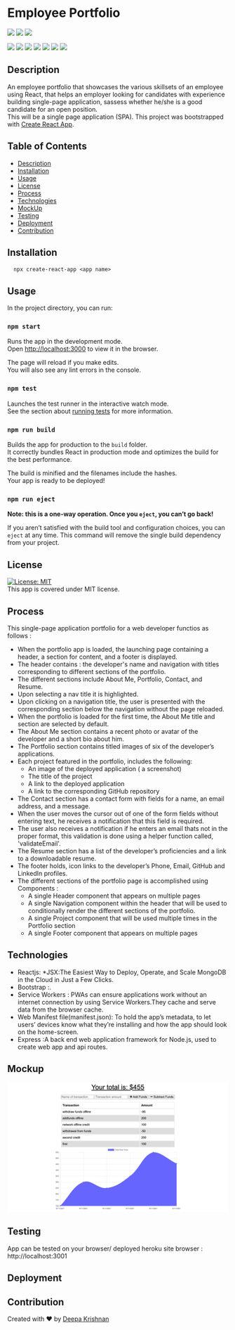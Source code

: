 
# Employee Portfolio  
    
  <p align="left">
    <img src="https://img.shields.io/github/repo-size/deeparkrish/emp-portfolio" />
    <img src="https://img.shields.io/github/issues/deeparkrish/emp-portfolio" />
    <img src="https://img.shields.io/github/last-commit/deeparkrish/emp-portfolio" >       
  </p>
  <p align="left"> 
     <img src="https://img.shields.io/github/languages/top/deeparkrish/emp-portfolio"/>
    <img src="https://img.shields.io/badge/React.js-blue"  />
    <img src="https://img.shields.io/badge/-node.js-green" />
    <img src="https://img.shields.io/badge/-express-red" >
    <img src="https://img.shields.io/badge/-JSX-orange"/>
    <img src="https://img.shields.io/badge/-HTML-lightgreen"/>
    <img src="https://img.shields.io/badge/-BootStrap-pink"/>

</p>
   
  ## Description
   An employee portfolio that showcases the various skillsets of an employee using React, that helps an employer looking for 
   candidates with experience building single-page application, sassess whether he/she is  a good candidate for an open position.  
   This will be a single page application (SPA).
   This project was bootstrapped with [Create React App](https://github.com/facebook/create-react-app).
  
 
  ## Table of Contents 
  * [Description](#description)
  * [Installation](#installation)
  * [Usage](#usage)
  * [License](#license)
  * [Process](#process)
  * [Technologies](#technologies)
  * [MockUp](#mockup)
  * [Testing](#testing)
  * [Deployment](#deployment)
  * [Contribution](#contribution)
  
  
  ##  Installation
  
      npx create-react-app <app name>
      

   ##  Usage
  
 

In the project directory, you can run:

### `npm start`

Runs the app in the development mode.\
Open [http://localhost:3000](http://localhost:3000) to view it in the browser.

The page will reload if you make edits.\
You will also see any lint errors in the console.

### `npm test`

Launches the test runner in the interactive watch mode.\
See the section about [running tests](https://facebook.github.io/create-react-app/docs/running-tests) for more information.

### `npm run build`

Builds the app for production to the `build` folder.\
It correctly bundles React in production mode and optimizes the build for the best performance.

The build is minified and the filenames include the hashes.\
Your app is ready to be deployed!

### `npm run eject`

**Note: this is a one-way operation. Once you `eject`, you can’t go back!**

If you aren’t satisfied with the build tool and configuration choices, you can `eject` at any time. This command will remove the single build dependency from your project.

  
  
  ## License 
  [![License: MIT](https://img.shields.io/badge/License-MIT-green.svg)](https://opensource.org/licenses/MIT)<br />
  This app is covered under MIT license.
  
   ## Process
   This  single-page application portfolio for a web developer functios as follows :
   *  When the portfolio app is loaded, the launching  page containing a header, a section for content, and a footer is displayed.
   *  The header contains : the developer's name and navigation with titles corresponding to different sections of the portfolio.
   *  The different sections  include  About Me, Portfolio, Contact, and Resume. 
   *  Upon selecting a nav title  it is highlighted. 
   *  Upon clicking on a navigation title, the user is presented with the corresponding section below the navigation without the page reloaded.
   *  When the portfolio is loaded for  the first time, the About Me title and section are selected by default.
   *  The About Me section contains a recent photo or avatar of the developer and a short bio about him.
   *  The Portfolio section contains  titled images of six of the developer’s applications.
   *  Each project  featured in the portfolio, includes the following:
        *   An image of the deployed application ( a screenshot)
        *   The title of the project
        *   A link to the deployed application
        *   A link to the corresponding GitHub repository
   *  The Contact section has a contact form with fields for a name, an email address, and a message.
   *  When the user moves the  cursor out of one of the form fields without entering text, he receives a notification that this field is required.
   *  The user also receives a notification if he enters an email thats not in the proper format, this validation is done 
      using a helper function called, 'validateEmail'.
   *  The Resume section has  a list of the developer’s proficiencies and a link to a downloadable resume.
   *  The footer holds, icon links to the developer’s Phone, Email, GitHub and LinkedIn profiles.
   *  The different sections of the portfolio page is accomplished using Components :
        *   A single Header component that appears on multiple pages
        *   A single Navigation component within the header that will be used to conditionally render the different sections of the portfolio.
        *   A single Project component that will be used multiple times in the Portfolio section
        *   A single Footer component that appears on multiple pages   
        
  ## Technologies 
  * Reactjs: 
  *JSX:The Easiest Way to Deploy, Operate, and Scale MongoDB in the Cloud in Just a Few Clicks.
  * Bootstrap :.
  * Service Workers : PWAs can ensure applications work without an internet connection by using Service Workers.They cache and serve data from the browser cache.
  * Web Manifest file(manifest.json): To hold the app’s metadata, to let users’ devices know what they’re installing and how the app should look on 
    the home-screen.
  * Express :A back end web application framework for Node.js, used to create web app and api routes.

 
 
  ##  Mockup
  ![Image](https://github.com/Deeparkrish/budget-tracker/blob/main/assets/images/mockup.png)
  
 

  ## Testing
   App can be tested on your browser/ deployed heroku site
    browser : http://localhost:3001
  

  ## Deployment
  

  ## Contribution
  Created with ❤️ by [Deepa Krishnan](https://github.com/DeeparKrish/README-generator)
  









